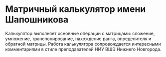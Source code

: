 # Матричный калькулятор имени Шапошникова
Калькулятор выполняет основные операции с матрицами: сложение, умножение, транспонирование, нахождение ранга, определителя и обратной матрицы.
Работа калькулятора сопровождается интересными комментариями в стиле преподавателей НИУ ВШЭ Нижнего Новгорода.
